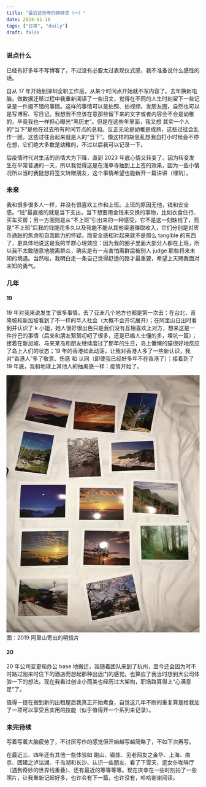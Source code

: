 ```yaml
---
title: "最近这些年的碎碎念（一）"
date: 2024-01-18
tags: ["日常", "daily"]
draft: false
---
```


### 说点什么
已经有好多年不写博客了，不过没有必要太过表现仪式感，我不准备说什么感性的话。

自从 17 年开始到深圳全职工作后，从某个时间点开始就不写内容了。去年换新电脑，做数据迁移过程中我重新阅读了一些旧文，觉得在不同的人生时刻留下一些记录是一件挺不错的事情。这样的事情可以是拍照、拍视频、发朋友圈，自然也可以是写博客、写日记。我想我不应该在意那些留下来的文字或者内容会不会是幼稚的，毕竟我也一样担心曝光“黑历史”。但是在这些年里面，我又想 其实一个人的“当下”是他在过去所有时间节点的总和。反正无论是幼稚是成熟，这些过往会乱作一团，这些过往合起来就是人的“当下”。像这样的胡思乱想我自打小时候会不停在想，它们绝大多数是幼稚的，不过以后我可以记录一下。

后疫情时代对生活的热情大为下降，直到 2023 年底心情又转变了。因为转变发生在平常普通的一天，所以我觉得这是在浅草寺抽到上上签的效果，因为一些小情况所以当时我挺想将签文转赠朋友，这个事情希望也能新开一篇讲讲（埋坑）。

### 未来
我和很多很多人一样，并没有很喜欢工作和上班。上班的原因无他，钱和安全感。“钱”最直接的就是当下支出，当下想要用金钱来交换的事物，比如衣食住行、买车买房；另一方面则是从“不上班”引出来的一种感受，它不是这一刻缺钱了，而是“不上班”后我的钱能花多久以及我能不能从其他渠道赚取收入，它们分别是对货币通胀的焦虑和自我能力的怀疑。而安全感相对起来就不是那么 tangible 的东西了，更具体地说这是我的羊群心理效应：因为我的圈子里面大部分人都在上班，所以我不太敢随意地脱离群众，确实是有一点害怕离群后被别人 judge 那些将来未知的境遇。当然啦，我明白走一条自己觉得舒适的路才最重要，希望上天赐我面对未知的勇气。


### 几年
#### 19
19 年对我来说发生了很多事情。去了亚洲几个地方也都是第一次去：在台北、吉隆坡和新加坡看到了不一样的华人社会（大概不会开坑展开）；在阿里山日出时看到并认识了 k 小姐，她人很好很出色只是我们没有互相喜欢上对方，想来这是一件拧巴的事情（后来和朋友絮絮叨叨了很多，还是已婚人士懂的多，埋坑一篇）；接着在新加坡、马来某岛和朋友继续度过了那年的生日，岛上慵懒的猫很好地反应了岛上人们的状态；19 年的香港如此动荡，让我对香港人多了一些新认识，我对“香港人”多了敬意、伤感 和 认同（即使我已经好多年不在香港了）；接着到了 19 年底，我和地球上其他人的抽离感一样：疫情开始了。


![2019 阿里山寄出的明信片](/img/这些年的碎碎念/alishan_post_card.png)
图：2019 阿里山寄出的明信片

#### 20
20 年公司变更和办公 base 地搬迁，我随着团队来到了杭州，至今还会因为时不时路过刚来时住下的酒店而想起那种出远门的感觉。也算应了我当时想到大公司体验一下的想法。现在我看过创业小而美也经历过大架构，职场路算得上“心满意足”了。

值得一提在搬到新的出租屋后我真正开始煮食，自觉这几年不断的重复算是给我加了一项可以享受且实用的技能（似乎值得开一个系列来记录）。

### 未完待续
写着写着大脑疲劳了，不讨厌写作的感觉但开始越写越简略了，不如下次再写。

在最近三、四年还有其他一些体验如 跑山、锻炼、见老网友之金华、上海、南京、团建之泸沽湖、千岛湖和长沙、认识一些朋友、看了下雪天、逛女仆咖啡厅（遇到奇妙的世界线重叠）、还有最近的等等等等。现在庆幸在一些时刻拍了一些照片，让我重新记起好多，也许会有下一篇，也许没有，哈哈谢谢阅读。

